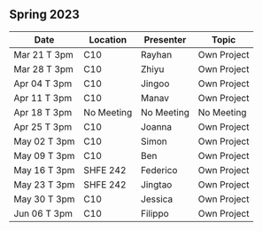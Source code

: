 ## Spring 2023

| Date             | Location     | Presenter    | Topic          |
|------------------|--------------|--------------|----------------|
| Mar 21 T 3pm     |  C10         |  Rayhan      | Own Project    |
| Mar 28 T 3pm     |  C10         |  Zhiyu       | Own Project    |
| Apr 04 T 3pm     |  C10         |  Jingoo      | Own Project    |
| Apr 11 T 3pm     |  C10         |  Manav       | Own Project    |
| Apr 18 T 3pm     |  No Meeting  |  No Meeting  | No Meeting     |
| Apr 25 T 3pm     |  C10         |  Joanna      | Own Project    |
| May 02 T 3pm     |  C10         |  Simon       | Own Project    |
| May 09 T 3pm     |  C10         |  Ben         | Own Project    |
| May 16 T 3pm     |  SHFE 242    |  Federico    | Own Project    |
| May 23 T 3pm     |  SHFE 242    |  Jingtao     | Own Project    |
| May 30 T 3pm     |  C10         |  Jessica     | Own Project    |
| Jun 06 T 3pm     |  C10         |  Filippo     | Own Project    |
